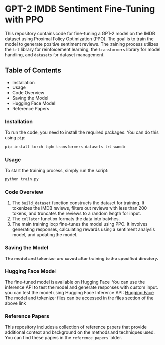 # GPT-2 IMDB Sentiment Fine-Tuning with PPO

This repository contains code for fine-tuning a GPT-2 model on the IMDB dataset using Proximal Policy Optimization (PPO). The goal is to train the model to generate positive sentiment reviews. The training process utilizes the `trl` library for reinforcement learning, the `transformers` library for model handling, and `datasets` for dataset management.

## Table of Contents

* Installation
* Usage
* Code Overview
* Saving the Model
* Hugging Face Model
* Reference Papers

### Installation
To run the code, you need to install the required packages. You can do this using `pip`:
```bash
pip install torch tqdm transformers datasets trl wandb
```

### Usage
To start the training process, simply run the script:
```bash
python train.py
```

### Code Overview
1. The `build_dataset` function constructs the dataset for training. It tokenizes the IMDB reviews, filters out reviews with less than 200 tokens, and truncates the reviews to a random length for input.
2. The `collator` function formats the data into batches.
3. The main training loop fine-tunes the model using PPO. It involves generating responses, calculating rewards using a sentiment analysis model, and updating the model.

### Saving the Model
The model and tokenizer are saved after training to the specified directory.

### Hugging Face Model
The fine-tuned model is available on Hugging Face. You can use the inference API to test the model and generate responses with custom input.
you can test the model using Hugging Face Inference API: [Hugging Face](https://huggingface.co/pt-sk/GPT2-IMDB-Sentiment-FineTuning-with-PPO)
The model and tokenizer files can be accessed in the files section of the above link

### Reference Papers
This repository includes a collection of reference papers that provide additional context and background on the methods and techniques used. You can find these papers in the `reference_papers` folder.
